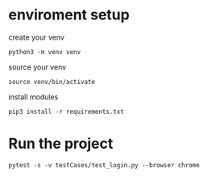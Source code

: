 # enviroment setup 
    
create your venv

    python3 -m venv venv 

source your venv 

    source venv/bin/activate

install modules 

    pip3 install -r requirements.txt

# Run the project 

    pytest -s -v testCases/test_login.py --browser chrome
